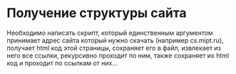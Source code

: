 # Получение структуры сайта
Необходимо написать скрипт, который единственным аргументом принимает адрес сайта который нужно скачать (например cs.mipt.ru), получает html код этой страницы, сохраняет его в файл, извлекает из него все ссылки, рекурсивно проходит по ним, также сохраняет их html код и проходит по ссылкам от них...
